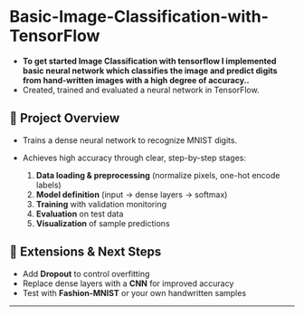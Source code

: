 # Basic-Image-Classification-with-TensorFlow
- **To get started Image Classification with tensorflow I implemented basic neural network which classifies the image and predict digits from hand-written images with a high degree of accuracy..**
- Created, trained and evaluated a neural network in TensorFlow.

## 🧠 Project Overview

* Trains a dense neural network to recognize MNIST digits.
* Achieves high accuracy through clear, step-by-step stages:

  1. **Data loading & preprocessing** (normalize pixels, one-hot encode labels)
  2. **Model definition** (input → dense layers → softmax)
  3. **Training** with validation monitoring
  4. **Evaluation** on test data
  5. **Visualization** of sample predictions


## 🚀 Extensions & Next Steps

* Add **Dropout** to control overfitting
* Replace dense layers with a **CNN** for improved accuracy
* Test with **Fashion-MNIST** or your own handwritten samples

---



